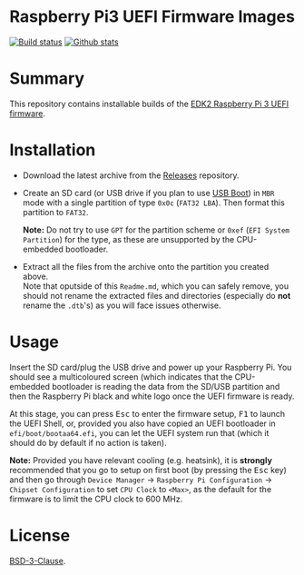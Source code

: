 Raspberry Pi3 UEFI Firmware Images
==================================

[![Build status](https://img.shields.io/appveyor/ci/pbatard/pitf.svg?style=flat-square)](https://ci.appveyor.com/project/pbatard/RPi3)
[![Github stats](https://img.shields.io/github/downloads/pbatard/RPi3/total.svg?style=flat-square)](https://github.com/pbatard/RPi3/releases)

# Summary

This repository contains installable builds of the [EDK2 Raspberry Pi 3 UEFI firmware](https://github.com/tianocore/edk2-platforms/tree/master/Platform/RaspberryPi/RPi3).

# Installation

* Download the latest archive from the [Releases](https://github.com/pbatard/RPi3/releases) repository.

* Create an SD card (or USB drive if you plan to use [USB Boot](https://www.raspberrypi.org/documentation/hardware/raspberrypi/bootmodes/msd.md))
  in `MBR` mode with a single partition of type `0x0c` (`FAT32 LBA`). Then format
  this partition to `FAT32`.

  __Note:__ Do not try to use `GPT` for the partition scheme or `0xef` (`EFI System
  Partition`)  for the type, as these are unsupported by the CPU-embedded bootloader.

* Extract all the files from the archive onto the partition you created above.  
  Note that oputside of this `Readme.md`, which you can safely remove, you should not
  rename the extracted files and directories (especially do __not__ rename the `.dtb`'s)
  as you will face issues otherwise.

# Usage

Insert the SD card/plug the USB drive and power up your Raspberry Pi. You should see a
multicoloured screen (which indicates that the CPU-embedded bootloader is reading the
data from the SD/USB partition and then the Raspberry Pi black and white logo once the
UEFI firmware is ready.

At this stage, you can press <kbd>Esc</kbd> to enter the firmware setup, <kbd>F1</kbd>
to launch the UEFI Shell, or, provided you also have copied an UEFI bootloader in
`efi/boot/bootaa64.efi`, you can let the UEFI system run that (which it should do by
default if no action is taken).

__Note:__ Provided you have relevant cooling (e.g. heatsink), it is __strongly__
recommended that you go to setup on first boot (by pressing the <kbd>Esc</kbd> key) and
then go through `Device Manager` &rarr; `Raspberry Pi Configuration` &rarr; 
`Chipset Configuration` to set `CPU Clock` to `<Max>`, as the default for the firmware
is to limit the CPU clock to 600 MHz.

# License

[BSD-3-Clause](https://github.com/ARM-software/arm-trusted-firmware/blob/master/license.rst).
